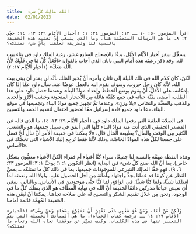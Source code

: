 ```yaml
---
title:  الله مالِك كلِّ شيء
date:  02/01/2023
---
```


`اقرأ المزمور ٥٠: ١٠ ــ ١٢؛ المزمور ٢٤: ١؛ ١أخبار الأيَّام ٢٩: ١٣، ١٤؛ حجِّي ٢: ٨. ما هي الرسالة المتضمَّنة هنا، وما الذي ينبغي أنْ تعنيه هذه الحقيقة بالنسبة لنا ولطريقة تعلُّقنا بأيِّ شيء نمتلكه؟`

يسجِّل سِفر أخبار الأيَّام الأوَّل، بدءًا بالإصحاح السابع عشر، رغبة الملك داود في بناء بيت لله. وقد ذكرَ رغبتَه هذه أمام النبي ناثان الذي أجاب بالقول: «افْعَلْ كُلَّ مَا فِي قَلْبِكَ لأَنَّ اللهَ مَعَكَ» (١أخبار الأيَّام ١٧: ٢).

لكنْ، كان كلام الله في تلك الليلة إلى ناثان وأمره أنْ يُخبر المَلك بأنَّه لن يقدر أن يبني بيت الله، لأنَّه كان رجل حروب. وسوف يقوم ابنه بالعمل عوضًا عنه. سأل داود عمَّا إذا كان بإمكانه، على الأقلِّ، أنْ يقوم بوضع الخطط وإعداد موادِّ البناء. وعندما حصل داود على هذا الطلب، أمضى بقيَّة حياته في جمع كمِّيَّة هائلة مِن الأحجار المنحوتة وخشب الأرْزِ والحديد والذهب والفضَّة والنحاس «بلا وزنٍ». وعندما تمَّ تجهيز جميع موادّ البناء وتجميعها في موقع البناء، دعا داود جميع قادة إسرائيل معًا لحضور احتفال لتقديم الحمد والتسبيح.

في الصلاة العلنية التي رفعها الملك داود في ١أخبار الأيَّام ٢٩: ١٣، ١٤، ما الذي قاله عن المصدر الحقيقي الذي أتت منه موادّ البناء كلُّها التي أنفق في سبيل جمعها، هو والشعب، الكثير مِن الوقت والمال؟ بطبيعة الحال قال، «لا يمكننا في حقيقة الأمر أنْ ننال أيَّ فضل على جمعنا  لكلِّ هذه الموادّ الخاصَّة، وذلك لأنَّنا فقط نُرجِع إليك الأشياء التي تخصُّك في الأساس».

وهذه النقطة مهمَّة بالنسبة لنا جميعًا، سواء كنَّا أغنياء أم فقراء (لكنَّ الأغنياء معنيُّون بشكل خاص). بما أنَّ الله صنع كلَّ شيء في البداية (انظر التكوين ١: ١؛ يوحنَّا ١: ٣؛ المزمور ٣٣: ٦، ٩)، فهو حقًّا المالِك الشرعي للموجودات جميعها، بما في ذلك كلّ ما نمتلكه ــ بغضِّ النظر عن كوننا قد عملنا بجدٍّ واجتهاد وأمانة مِن أجل الحصول عليه. ولولا الله ونعمته لما امتلكنا شيئًا، ولما كنَّا شيئًا؛ في الواقع، لما كنَّا حتَّى موجودين في الأساس. وبالتالي، ينبغي أن نعيش حياتنا مدركين دائمًا لحقيقة أنَّ الله في نهاية المطاف هو الذي يمتلك كلَّ ما في الوجود، ونحن مِن خلال تقديم الشكر والتسبيح له على صلاحه تجاهنا، يمكننا أنْ نُبقي هذه الحقيقة المُهمَّة قائمة أمامنا.

`«وَلَكِنْ مَنْ أَنَا، وَمَنْ هُوَ شَعْبِي حَتَّى نَقْدِرَ أَنْ نَتَبَرَّعَ بِسَخَاءٍ وَعَنْ رِضًى؟» (١أخبار الأيَّام ٢٩: ١٤ ــ ترجمة كتاب الحياة). ما هي المبادئ الجميلة التي يتمُّ التعبير عنها في هذه الكلمات، وكيف تعبِّر عن موقفنا تجاه الله وتجاه ما نمتلكه؟`